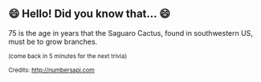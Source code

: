## 😄 Hello! Did you know that... 😄
75 is the age in years that the Saguaro Cactus, found in southwestern US, must be to grow branches.

<sup>(come back in 5 minutes for the next trivia)</sup>


<sup>Credits: http://numbersapi.com</sup>
